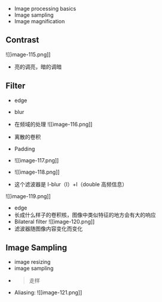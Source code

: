 * Image processing basics
* Image sampling
* Image magnification

## Contrast
![[image-115.png]]
* 亮的调亮，暗的调暗


## Filter
* edge
* blur

* 在频域的处理
![[image-116.png]]

* 离散的卷积
* Padding
* ![[image-117.png]]
* ![[image-118.png]]
* 这个滤波器是 I-blur（I）+I（double 高频信息）

![[image-119.png]]
* edge
* 长成什么样子的卷积核，图像中类似特征的地方会有大的响应
* Bilateral filter
![[image-120.png]]
* 滤波器随图像内容变化而变化



## Image Sampling

* image resizing
* image sampling
* > 走样
* Aliasing:
![[image-121.png]]
